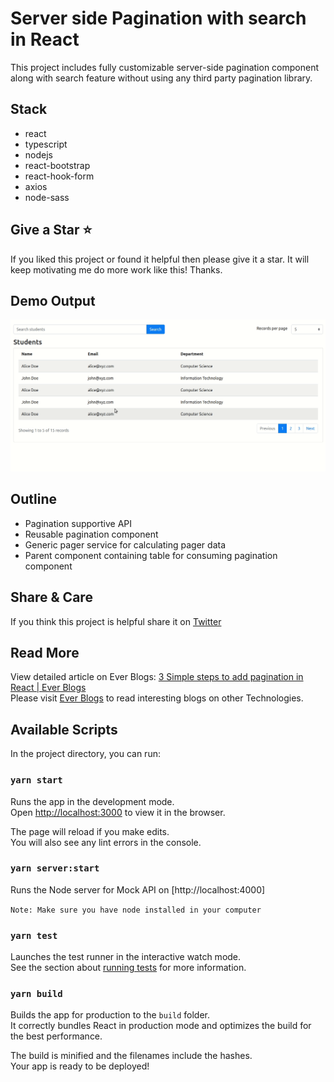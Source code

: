 # Server side Pagination with search in React

This project includes fully customizable server-side pagination component along with search feature without using any third party pagination library.

## Stack
- react
- typescript
- nodejs
- react-bootstrap
- react-hook-form
- axios
- node-sass

## Give a Star ⭐
If you liked this project or found it helpful then please give it a star. It will keep motivating me do more work like this! Thanks.

## Demo Output

![Demo](./demo-output.gif)

## Outline
- Pagination supportive API
- Reusable pagination component
- Generic pager service for calculating pager data
- Parent component containing table for consuming pagination component

## Share & Care

If you think this project is helpful share it on [Twitter](https://twitter.com/intent/tweet?url=https://github.com/navanathjadhav/generic-pagination)

## Read More
View detailed article on Ever Blogs: [3 Simple steps to add pagination in React | Ever Blogs](https://everblogs.com/react/3-simple-steps-to-add-pagination-in-react/)
<br>
Please visit [Ever Blogs](https://everblogs.com/) to read interesting blogs on other Technologies.

## Available Scripts

In the project directory, you can run:

### `yarn start`

Runs the app in the development mode.\
Open [http://localhost:3000](http://localhost:3000) to view it in the browser.

The page will reload if you make edits.\
You will also see any lint errors in the console.

### `yarn server:start`

Runs the Node server for Mock API on [http://localhost:4000]

`Note: Make sure you have node installed in your computer`

### `yarn test`

Launches the test runner in the interactive watch mode.\
See the section about [running tests](https://facebook.github.io/create-react-app/docs/running-tests) for more information.

### `yarn build`

Builds the app for production to the `build` folder.\
It correctly bundles React in production mode and optimizes the build for the best performance.

The build is minified and the filenames include the hashes.\
Your app is ready to be deployed!
